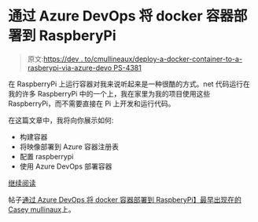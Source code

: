 # 通过 Azure DevOps 将 docker 容器部署到 RaspberyPi

> 原文:[https://dev . to/cmullineaux/deploy-a-docker-container-to-a-rasberypi-via-azure-devo PS-4381](https://dev.to/cmullineaux/deploy-a-docker-container-to-a-raspberypi-via-azure-devops-4381)

在 RaspberryPi 上运行容器对我来说听起来是一种很酷的方式。net 代码运行在我的许多 RaspberryPi 中的一个上，我在家里为我的项目使用这些 RaspberryPi，而不需要直接在 Pi 上开发和运行代码。

在这篇文章中，我将向你展示如何:

*   构建容器
*   将映像部署到 Azure 容器注册表
*   配置 raspberrypi
*   使用 Azure DevOps 部署容器

[继续阅读](https://mullineaux.com.au/2019/05/25/deploy-a-docker-container-to-a-raspberypi-via-azure-devops/)

帖子[通过 Azure DevOps 将 docker 容器部署到 RaspberyPi】最早出现在](https://mullineaux.com.au/2019/05/25/deploy-a-docker-container-to-a-raspberypi-via-azure-devops/)[的 Casey mullinaux](https://mullineaux.com.au)上。